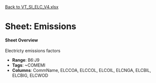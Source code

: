 [Back to VT_SI_ELC_V4.xlsx](README.md)

# Sheet: Emissions

#### Sheet Overview

Electricty emissions factors

- **Range**: B6:J9
- **Tags**: ~COMEMI
- **Columns**: CommName, ELCCOA, ELCCOL, ELCOIL, ELCNGA, ELCBIL, ELCBIG, ELCWOD

